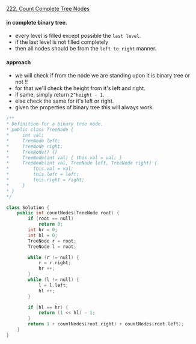 [222. Count Complete Tree Nodes](https://leetcode.com/problems/count-complete-tree-nodes/)

#### in complete binary tree.

- every level is filled except possible the `last level`.
- if the last level is not filled completely
- then all nodes should be from the `left to right` manner.

#### approach

- we will check if from the node we are standing upon it is binary tree or not !!
- for that we'll check the height from it's left and right.
- if same, simply return `2^height - 1`.
- else check the same for it's left or right.
- given the properties of binary tree this will always work.

```cpp
/**
* Definition for a binary tree node.
* public class TreeNode {
*     int val;
*     TreeNode left;
*     TreeNode right;
*     TreeNode() {}
*     TreeNode(int val) { this.val = val; }
*     TreeNode(int val, TreeNode left, TreeNode right) {
*         this.val = val;
*         this.left = left;
*         this.right = right;
*     }
* }
*/

class Solution {
    public int countNodes(TreeNode root) {
        if (root == null)
            return 0;
        int hr = 0;
        int hl = 0;
        TreeNode r = root;
        TreeNode l = root;

        while (r != null) {
            r = r.right;
            hr ++;
        }
        while (l != null) {
            l = l.left;
            hl ++;
        }

        if (hl == hr) {
            return (1 << hl) - 1;
        }
        return 1 + countNodes(root.right) + countNodes(root.left);
    }
}

```
